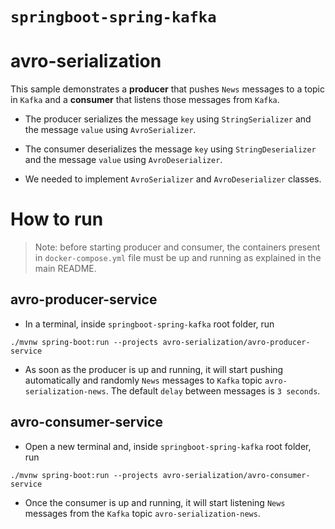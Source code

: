 # `springboot-spring-kafka`

# avro-serialization

This sample demonstrates a **producer** that pushes `News` messages to a topic in `Kafka` and a **consumer** that
listens those messages from `Kafka`.

- The producer serializes the message `key` using `StringSerializer` and the message `value` using `AvroSerializer`.

- The consumer deserializes the message `key` using `StringDeserializer` and the message `value` using `AvroDeserializer`.

- We needed to implement `AvroSerializer` and `AvroDeserializer` classes.

# How to run

> Note: before starting producer and consumer, the containers present in `docker-compose.yml` file must be up and running
as explained in the main README.

## avro-producer-service

- In a terminal, inside `springboot-spring-kafka` root folder, run
```
./mvnw spring-boot:run --projects avro-serialization/avro-producer-service
```

- As soon as the producer is up and running, it will start pushing automatically and randomly `News` messages to `Kafka`
topic `avro-serialization-news`. The default `delay` between messages is `3 seconds`.

## avro-consumer-service

- Open a new terminal and, inside `springboot-spring-kafka` root folder, run
```
./mvnw spring-boot:run --projects avro-serialization/avro-consumer-service
```

- Once the consumer is up and running, it will start listening `News` messages from the `Kafka` topic
`avro-serialization-news`.